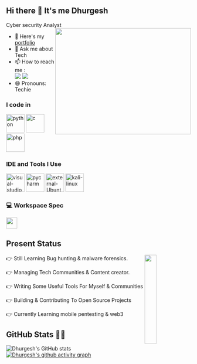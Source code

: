 ## Hi there 👋 It's me Dhurgesh

Cyber security Analyst
<img align="right" width="370" height="290" src="https://i.giphy.com/media/v1.Y2lkPTc5MGI3NjExMDJzbW9vMW96Y3h3NGduMXoxbzl6aHdlbXRudHUwMXZqM3lja3dicyZlcD12MV9pbnRlcm5hbF9naWZfYnlfaWQmY3Q9Zw/HoffxyN8ghVuw/giphy.gif">

- 🔭 Here's my [portfolio](https://dhurgesh.zeal.party)                                                 
- 💬 Ask me about Tech
- 📫 How to reach me :
<br /> [<img src="https://img.shields.io/badge/Instagram-E4405F?style=for-the-badge&logo=instagram&logoColor=white" />](https://www.instagram.com/dhurgesh_m.j/) [<img src="https://img.shields.io/badge/LinkedIn-0077B5?style=for-the-badge&logo=linkedin&logoColor=white" />](https://www.linkedin.com/in/dhurgesh-mj-439b802b2/)
- 😄 Pronouns: Techie
### I code in
<img width="50" height="50" src="https://img.icons8.com/clouds/100/python.png" alt="python"/> <img width="50" height="50" src="https://img.icons8.com/cute-clipart/64/c.png" alt="c"/> <img width="50" height="50" src="https://img.icons8.com/dusk/64/php.png" alt="php"/> 
### IDE and Tools I Use
<img width="50" height="50" src="https://img.icons8.com/dusk/64/visual-studio.png" alt="visual-studio"/> <img width="50" height="50" src="https://img.icons8.com/plasticine/100/pycharm.png" alt="pycharm"/> <img width="50" height="50" src="https://img.icons8.com/external-those-icons-flat-those-icons/24/external-Ubuntu-logos-and-brands-those-icons-flat-those-icons.png" alt="external-Ubuntu-logos-and-brands-those-icons-flat-those-icons"/> <img width="50" height="50" src="https://img.icons8.com/plasticine/100/kali-linux.png" alt="kali-linux"/>
### 💻 Workspace Spec
<img height="30" src="https://img.shields.io/badge/Macbook-Pro_M2-ED1C24?style=for-the-badge&logo=apple&logoColor=white"/> 

<h2 id="present_status"> Present Status </h3>

<img width="25%" align='right' src="https://github.com/user-attachments/assets/9c826dd0-fd72-49ba-af60-e79f64344f59">

👉 Still Learning Bug hunting & malware forensics.

👉 Managing Tech Communities & Content creator.

👉 Writing Some Useful Tools For Myself & Communities

👉 Building & Contributing To Open Source Projects

👉 Currently Learning mobile pentesting & web3 
<h2 id="github_stats" align=''>GitHub Stats 👨‍💻</h2>
 
  ![Dhurgesh's GitHub stats](https://github-readme-stats.vercel.app/api?username=Dhurgesh-mj&theme=dark&show_icons=true&&hide=issues,contribs)
  [![Dhurgesh's github activity graph](https://github-readme-activity-graph.vercel.app/graph?username=Dhurgesh-mj&bg_color=f1c9fe&color=000000&line=000000&point=53d5fd&area=true&hide_border=true)](https://github.com/ashutosh00710/github-readme-activity-graph)

<br><br>

